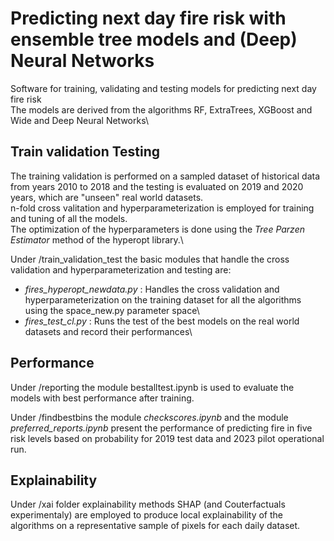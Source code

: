 # Predicting next day fire risk with ensemble tree models and  (Deep) Neural Networks

Software for training, validating and testing models for predicting next day fire risk\
The models are derived from the algorithms RF, ExtraTrees, XGBoost and Wide and Deep Neural Networks\

## Train validation Testing

The training validation is performed on a sampled dataset of historical data from years 2010 to 2018 and the testing is evaluated on 2019 and 2020 years, which are "unseen" real world datasets.\
n-fold cross valitation and hyperparameterization is employed for training and tuning of all the models.\
The optimization of the hyperparameters is done using the *Tree Parzen Estimator* method of the hyperopt library.\

Under /train\_validation_test the basic modules that handle the cross validation and hyperparameterization and testing are:

* *fires\_hyperopt\_newdata.py* : Handles the cross validation and hyperparameterization on the training dataset for all the algorithms using the space_new.py parameter space\
* *fires\_test\_cl.py* : Runs the test of the best models on the real world datasets and record their performances\

## Performance

Under /reporting the module bestalltest.ipynb is used to evaluate the models with best performance after training.

Under /findbestbins the module *checkscores.ipynb* and the module *preferred_reports.ipynb* present the performance of predicting fire in five risk levels based on probability for 2019 test data and 2023 pilot operational run.

## Explainability

Under /xai folder explainability methods SHAP (and Couterfactuals experimentaly) are employed to produce local explainability of the algorithms on a representative sample of pixels for each daily dataset.



